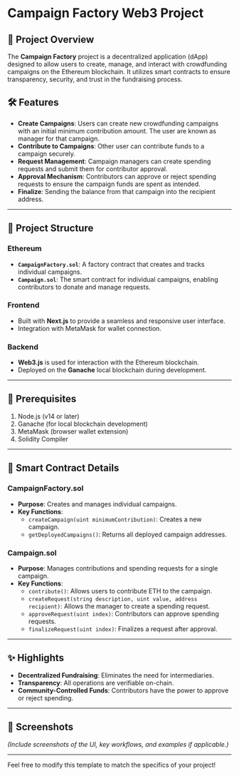 # Campaign Factory Web3 Project

## 🚀 Project Overview  
The **Campaign Factory** project is a decentralized application (dApp) designed to allow users to create, manage, and interact with crowdfunding campaigns on the Ethereum blockchain. It utilizes smart contracts to ensure transparency, security, and trust in the fundraising process.  

## 🛠️ Features  
- **Create Campaigns**: Users can create new crowdfunding campaigns with an initial minimum contribution amount. The user are known as manager for that campaign.
- **Contribute to Campaigns**: Other user can contribute funds to a campaign securely.  
- **Request Management**: Campaign managers can create spending requests and submit them for contributor approval.  
- **Approval Mechanism**: Contributors can approve or reject spending requests to ensure the campaign funds are spent as intended.  
- **Finalize**: Sending the balance from that campaign into the recipient address.  

---

## 📂 Project Structure  

### Ethereum  
- **`CampaignFactory.sol`**: A factory contract that creates and tracks individual campaigns.  
- **`Campaign.sol`**: The smart contract for individual campaigns, enabling contributors to donate and manage requests.  

### Frontend  
- Built with **Next.js** to provide a seamless and responsive user interface.  
- Integration with MetaMask for wallet connection.  

### Backend  
- **Web3.js** is used for interaction with the Ethereum blockchain.  
- Deployed on the **Ganache** local blockchain during development.  

---

## 🧩 Prerequisites  
1. Node.js (v14 or later)  
2. Ganache (for local blockchain development)  
3. MetaMask (browser wallet extension)  
4. Solidity Compiler 

---


## 📜 Smart Contract Details  

### CampaignFactory.sol  
- **Purpose**: Creates and manages individual campaigns.  
- **Key Functions**:  
  - `createCampaign(uint minimumContribution)`: Creates a new campaign.  
  - `getDeployedCampaigns()`: Returns all deployed campaign addresses.  

### Campaign.sol  
- **Purpose**: Manages contributions and spending requests for a single campaign.  
- **Key Functions**:  
  - `contribute()`: Allows users to contribute ETH to the campaign.  
  - `createRequest(string description, uint value, address recipient)`: Allows the manager to create a spending request.  
  - `approveRequest(uint index)`: Contributors can approve spending requests.  
  - `finalizeRequest(uint index)`: Finalizes a request after approval.  

---

## ✨ Highlights  
- **Decentralized Fundraising**: Eliminates the need for intermediaries.  
- **Transparency**: All operations are verifiable on-chain.  
- **Community-Controlled Funds**: Contributors have the power to approve or reject spending.  

---


## 📸 Screenshots  
*(Include screenshots of the UI, key workflows, and examples if applicable.)*  

--- 

Feel free to modify this template to match the specifics of your project!
